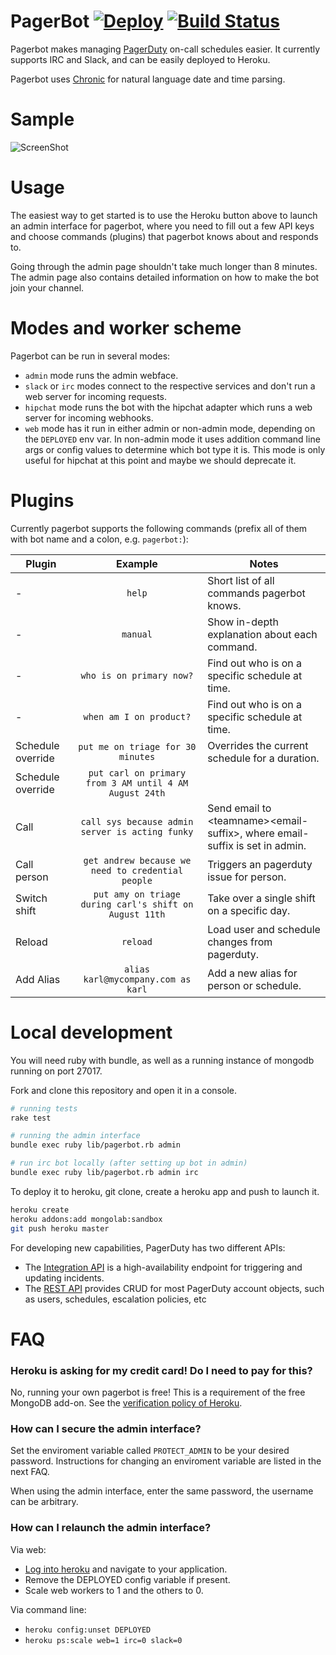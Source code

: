 PagerBot [![Deploy](https://www.herokucdn.com/deploy/button.png)](https://heroku.com/deploy?template=https://github.com/stripe-contrib/pagerbot) [![Build Status](https://travis-ci.org/stripe-contrib/pagerbot.svg?branch=master)](https://travis-ci.org/stripe-contrib/pagerbot)
========

Pagerbot makes managing [PagerDuty](http://www.pagerduty.com/) on-call schedules easier. It currently supports IRC and Slack, and can be easily deployed to Heroku.

Pagerbot uses [Chronic](https://github.com/mojombo/chronic) for natural language date and time parsing.

Sample
=====

![ScreenShot](public/pics/animation.gif)

Usage
======

The easiest way to get started is to use the Heroku button above to launch an admin interface for pagerbot, where you need to fill out a few API keys and choose commands (plugins) that pagerbot knows about and responds to.

Going through the admin page shouldn't take much longer than 8 minutes. The admin page also contains detailed information on how to make the bot join your channel.

Modes and worker scheme
=======================

Pagerbot can be run in several modes:

- `admin` mode runs the admin webface.
- `slack` or `irc` modes connect to the respective services and don't run a web
  server for incoming requests.
- `hipchat` mode runs the bot with the hipchat adapter which runs a web server
  for incoming webhooks.
- `web` mode has it run in either admin or non-admin mode, depending on the
  `DEPLOYED` env var. In non-admin mode it uses addition command line args or
  config values to determine which bot type it is. This mode is only useful for
  hipchat at this point and maybe we should deprecate it.

Plugins
=======

Currently pagerbot supports the following commands (prefix all of them with bot name and a colon, e.g. `pagerbot:`):

| Plugin | Example | Notes |
| ----------------- |:---------------------------------------------------:| -----|
| - | `help` | Short list of all commands pagerbot knows. |
| - | `manual` | Show in-depth explanation about each command. |
| - | `who is on primary now?` | Find out who is on a specific schedule at time. |
| - | `when am I on product?` | Find out who is on a specific schedule at time. |
| Schedule override | `put me on triage for 30 minutes` | Overrides the current schedule for a duration. |
| Schedule override | `put carl on primary from 3 AM until 4 AM August 24th` | |
| Call | `call sys because admin server is acting funky` | Send email to \<teamname\>\<email-suffix\>, where email-suffix is set in admin. |
| Call person | `get andrew because we need to credential people` | Triggers an pagerduty issue for person. |
| Switch shift | `put amy on triage during carl's shift on August 11th` | Take over a single shift on a specific day. |
| Reload | `reload` | Load user and schedule changes from pagerduty. |
| Add Alias | `alias karl@mycompany.com as karl` | Add a new alias for person or schedule. |

Local development
=============

You will need ruby with bundle, as well as a running instance of mongodb running on port 27017.

Fork and clone this repository and open it in a console.

```bash
# running tests
rake test

# running the admin interface
bundle exec ruby lib/pagerbot.rb admin

# run irc bot locally (after setting up bot in admin)
bundle exec ruby lib/pagerbot.rb admin irc
```

To deploy it to heroku, git clone, create a heroku app and push to launch it.
```bash
heroku create
heroku addons:add mongolab:sandbox
git push heroku master
```

For developing new capabilities, PagerDuty has two different APIs:

* The [Integration API](https://developer.pagerduty.com/documentation/integration/events) is a high-availability endpoint for triggering and updating incidents.
* The [REST API](https://developer.pagerduty.com/documentation/rest) provides CRUD for most PagerDuty account objects, such as users, schedules, escalation policies, etc

FAQ
====

### Heroku is asking for my credit card! Do I need to pay for this?

No, running your own pagerbot is free! This is a requirement of the free MongoDB add-on. See the [verification policy of Heroku](https://devcenter.heroku.com/articles/account-verification#verification-requirement).

### How can I secure the admin interface?

Set the enviroment variable called `PROTECT_ADMIN` to be your desired password. Instructions for changing an enviroment variable are listed in the next FAQ.

When using the admin interface, enter the same password, the username can be arbitrary.

### How can I relaunch the admin interface?

Via web:
* [Log into heroku](https://dashboard.heroku.com/) and navigate to your application.
* Remove the DEPLOYED config variable if present.
* Scale web workers to 1 and the others to 0.

Via command line:
* `heroku config:unset DEPLOYED`
* `heroku ps:scale web=1 irc=0 slack=0`
